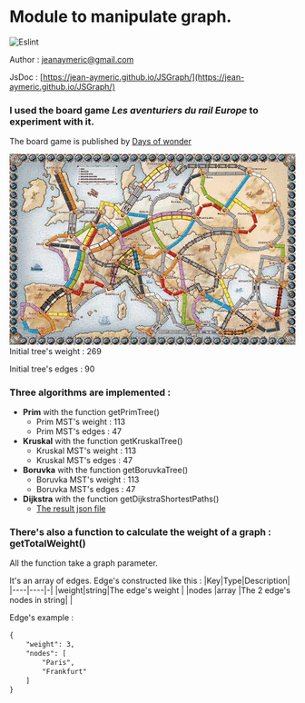 # Module to manipulate graph.
![Eslint](https://github.com/Jean-Aymeric/JSGraph/workflows/Eslint/badge.svg)

Author : [jeanaymeric@gmail.com](mailto:jeanaymeric@gmail.com")

JsDoc : [https://jean-aymeric.github.io/JSGraph/](https://jean-aymeric.github.io/JSGraph/)
### I used the board game ___Les aventuriers du rail Europe___ to experiment with it.
The board game is published by [Days of wonder](https://www.daysofwonder.com/)

![Game board of Les aventuriers du rail Europe](lesaventuriersdurail.jpg)
Initial tree's weight : 269

Initial tree's edges : 90

### Three algorithms are implemented :
- **Prim** with the function getPrimTree()
  - Prim MST's weight : 113
  - Prim MST's edges : 47
- **Kruskal** with the function getKruskalTree()
  - Kruskal MST's weight : 113
  - Kruskal MST's edges : 47
- **Boruvka** with the function getBoruvkaTree()
  - Boruvka MST's weight : 113
  - Boruvka MST's edges : 47
- **Dijkstra** with the function getDijkstraShortestPaths()
  - [The result json file](dijkstra.json)

### There's also a function to calculate the weight of a graph : getTotalWeight()

All the function take a graph parameter.

It's an array of edges. Edge's constructed like this :
|Key|Type|Description|
|----|----|-|
|weight|string|The edge's weight |
|nodes |array |The 2 edge's nodes in string| |

Edge's example :
```
{
    "weight": 3,
    "nodes": [
        "Paris",
        "Frankfurt"
    ]
}
```
